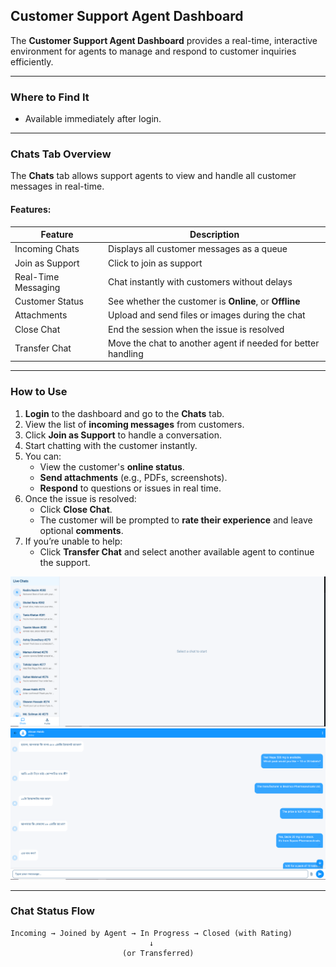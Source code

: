 ## <i class="fa-solid fa-headset"></i> Customer Support Agent Dashboard

The **Customer Support Agent Dashboard** provides a real-time, interactive environment for agents to manage and respond to customer inquiries efficiently.

---

### <i class="fa-solid fa-location-dot"></i> Where to Find It

- Available immediately after login.

---

### <i class="fa-solid fa-comments"></i> Chats Tab Overview

The **Chats** tab allows support agents to view and handle all customer messages in real-time.

#### Features:

| Feature                     | Description                                                                 |
|-----------------------------|-----------------------------------------------------------------------------|
| Incoming Chats              | Displays all customer messages as a queue                                   |
| Join as Support             | Click to join as support                                                    |
| Real-Time Messaging         | Chat instantly with customers without delays                                |
| Customer Status             | See whether the customer is **Online**, or **Offline**                      |
| Attachments                 | Upload and send files or images during the chat                             |
| Close Chat                  | End the session when the issue is resolved                                  |
| Transfer Chat               | Move the chat to another agent if needed for better handling                |

---

### <i class="fa-solid fa-circle-check"></i> How to Use

1. **Login** to the dashboard and go to the **Chats** tab.
2. View the list of **incoming messages** from customers.
3. Click **Join as Support** to handle a conversation.
4. Start chatting with the customer instantly.
5. You can:
   - View the customer's **online status**.
   - **Send attachments** (e.g., PDFs, screenshots).
   - **Respond** to questions or issues in real time.
6. Once the issue is resolved:
   - Click **Close Chat**.
   - The customer will be prompted to **rate their experience** and leave optional **comments**.
7. If you’re unable to help:
   - Click **Transfer Chat** and select another available agent to continue the support.

<img src="assets/dashboardMessage.png" alt="Dashboard Page Screenshot" width="650" />

<img src="assets/insideMessage.png" alt="Dashboard Page Screenshot" width="650" />

---

### <i class="fa-solid fa-arrows-rotate"></i> Chat Status Flow

```plaintext
Incoming → Joined by Agent → In Progress → Closed (with Rating)
                               ↓
                         (or Transferred)
